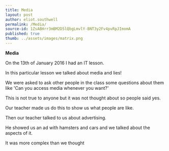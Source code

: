 ```yaml
---
title: Media
layout: post
author: eliot.southwell
permalink: /Media/
source-id: 1ZsABHrr3mBM2D5lQbgLmvlY-BNT3y2Fv4pvRpJImomA
published: true
thumb: ../assets/images/matrix.png
---
```

**Media**

On the 13th of January 2016 I had an IT lesson.

In this particular lesson we talked about media and lies!

We were asked to ask other people in the class some questions about them like 'Can you access media whenever you want?'

This is not true to anyone but it was not thought about so people said yes.

Our teacher made us do this to show us what people are like.

Then our teacher talked to us about advertising.

He showed us an ad with hamsters and cars and we talked about the aspects of it.

It was more complex than we thought

